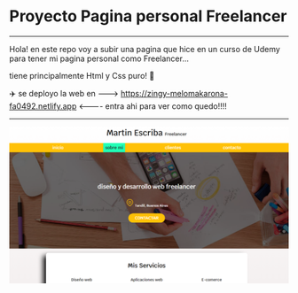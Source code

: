 # Proyecto Pagina personal Freelancer
--------------------------------------------------------------------------------------------------------------------------------

Hola! en este repo voy a subir una pagina que hice en un curso de Udemy para tener mi pagina personal como Freelancer...

tiene principalmente Html y Css puro! :100:




:airplane: se deployo la web en ---> https://zingy-melomakarona-fa0492.netlify.app <---- entra ahi para ver como quedo!!!! 

------------------------------------------------------------------------------------------------------------------------------------


![Imagen del blog ](https://github.com/MEscriba/Freelancer/blob/main/Captura.PNG)
